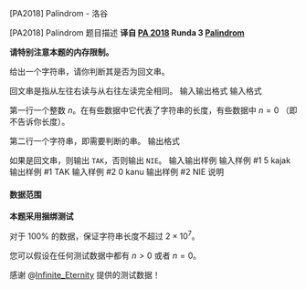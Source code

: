 



[PA2018] Palindrom - 洛谷














[PA2018] Palindrom
题目描述
**译自 [PA 2018](https://sio2.mimuw.edu.pl/c/pa-2018-1/dashboard/)  Runda 3 [Palindrom](https://sio2.mimuw.edu.pl/c/pa-2018-1/p/pal/)**

**请特别注意本题的内存限制。**

给出一个字符串，请你判断其是否为回文串。

回文串是指从左往右读与从右往左读完全相同。
输入输出格式
输入格式

第一行一个整数 $n$。在有些数据中它代表了字符串的长度，有些数据中 $n=0$ （即不告诉你长度）。

第二行一个字符串，即需要判断的串。
输出格式

如果是回文串，则输出 `TAK`，否则输出 `NIE`。
输入输出样例
输入样例 #1
5
kajak
输出样例 #1
TAK
输入样例 #2
0
kanu
输出样例 #2
NIE
说明
#### 数据范围

**本题采用捆绑测试**

对于 $100\%$ 的数据，保证字符串长度不超过 $2\times 10^7$。

您可以假设在任何测试数据中都有 $n>0$ 或者 $n=0$。

感谢 @[Infinite_Eternity](/user/897776) 提供的测试数据！







